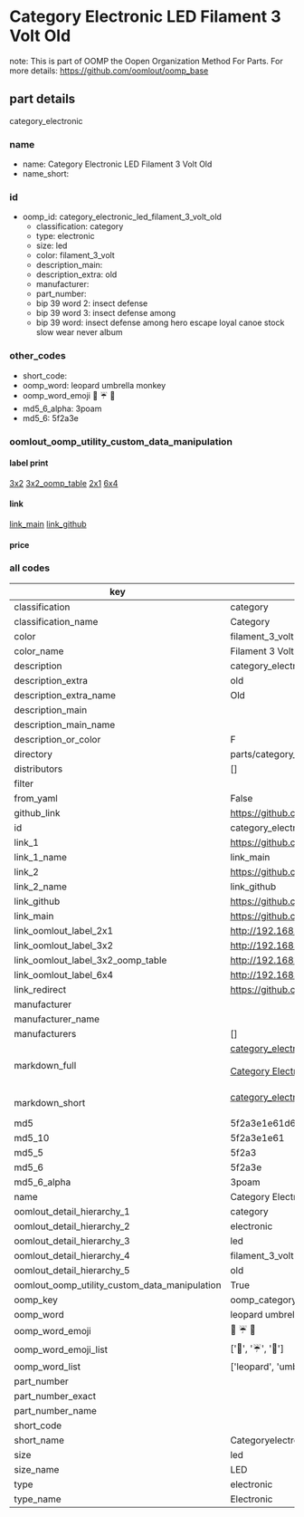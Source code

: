 # Category Electronic LED Filament 3 Volt Old  

note: This is part of OOMP the Oopen Organization Method For Parts. For more details: https://github.com/oomlout/oomp_base

##  part details
  



category_electronic



### name
* name: Category Electronic LED Filament 3 Volt Old
* name_short: 
### id
* oomp_id: category_electronic_led_filament_3_volt_old
  * classification: category
  * type: electronic
  * size: led
  * color: filament_3_volt
  * description_main: 
  * description_extra: old
  * manufacturer: 
  * part_number: 
  * bip 39 word 2: insect defense
  * bip 39 word 3: insect defense among
  * bip 39 word: insect defense among hero escape loyal canoe stock slow wear never album

### other_codes
* short_code: 
* oomp_word: leopard umbrella monkey
* oomp_word_emoji :leopard: :umbrella: :monkey:
* md5_6_alpha: 3poam
* md5_6: 5f2a3e






### oomlout_oomp_utility_custom_data_manipulation
#### label print
[3x2](http://192.168.1.245:1112/?label=oomp%203poam)
[3x2_oomp_table](http://192.168.1.108:1112/?label=oomp%203poam)
[2x1](http://192.168.1.242:1112/?label=oomp%203poam)
[6x4](http://192.168.1.55:1112/?label=oomp%203poam)    

#### link

[link_main](https://github.com/oomlout/oomlout_oomp_version_1_messy/tree/main/parts/category_electronic_led_filament_3_volt_old) [link_github](https://github.com/oomlout/oomlout_oomp_version_1_messy/tree/main/parts/category_electronic_led_filament_3_volt_old)                             

#### price







### all codes 
| key | value |  
| --- | --- |  
| classification | category |  
| classification_name | Category |  
| color | filament_3_volt |  
| color_name | Filament 3 Volt |  
| description | category_electronic |  
| description_extra | old |  
| description_extra_name | Old |  
| description_main |  |  
| description_main_name |  |  
| description_or_color | F  |  
| directory | parts/category_electronic_led_filament_3_volt_old |  
| distributors | [] |  
| filter |  |  
| from_yaml | False |  
| github_link | https://github.com/oomlout/oomlout_oomp_part_src/tree/main/parts/category_electronic_led_filament_3_volt_old |  
| id | category_electronic_led_filament_3_volt_old |  
| link_1 | https://github.com/oomlout/oomlout_oomp_version_1_messy/tree/main/parts/category_electronic_led_filament_3_volt_old |  
| link_1_name | link_main |  
| link_2 | https://github.com/oomlout/oomlout_oomp_version_1_messy/tree/main/parts/category_electronic_led_filament_3_volt_old |  
| link_2_name | link_github |  
| link_github | https://github.com/oomlout/oomlout_oomp_version_1_messy/tree/main/parts/category_electronic_led_filament_3_volt_old |  
| link_main | https://github.com/oomlout/oomlout_oomp_version_1_messy/tree/main/parts/category_electronic_led_filament_3_volt_old |  
| link_oomlout_label_2x1 | http://192.168.1.242:1112/?label=oomp%203poam |  
| link_oomlout_label_3x2 | http://192.168.1.245:1112/?label=oomp%203poam |  
| link_oomlout_label_3x2_oomp_table | http://192.168.1.108:1112/?label=oomp%203poam |  
| link_oomlout_label_6x4 | http://192.168.1.55:1112/?label=oomp%203poam |  
| link_redirect | https://github.com/oomlout/oomlout_oomp_version_1_messy/tree/main/parts/category_electronic_led_filament_3_volt_old |  
| manufacturer |  |  
| manufacturer_name |  |  
| manufacturers | [] |  
| markdown_full | [category_electronic_led_filament_3_volt_old](none)<br>[](none)<br>[Category Electronic Led Filament 3 Volt Old](none)<br><br> |  
| markdown_short | [category_electronic_led_filament_3_volt_old](none)<br><br> |  
| md5 | 5f2a3e1e61d60432122686b40fce5ba8 |  
| md5_10 | 5f2a3e1e61 |  
| md5_5 | 5f2a3 |  
| md5_6 | 5f2a3e |  
| md5_6_alpha | 3poam |  
| name | Category Electronic LED Filament 3 Volt Old |  
| oomlout_detail_hierarchy_1 | category |  
| oomlout_detail_hierarchy_2 | electronic |  
| oomlout_detail_hierarchy_3 | led |  
| oomlout_detail_hierarchy_4 | filament_3_volt |  
| oomlout_detail_hierarchy_5 | old |  
| oomlout_oomp_utility_custom_data_manipulation | True |  
| oomp_key | oomp_category_electronic_led_filament_3_volt_old |  
| oomp_word | leopard umbrella monkey |  
| oomp_word_emoji | :leopard: :umbrella: :monkey: |  
| oomp_word_emoji_list | [':leopard:', ':umbrella:', ':monkey:'] |  
| oomp_word_list | ['leopard', 'umbrella', 'monkey'] |  
| part_number |  |  
| part_number_exact |  |  
| part_number_name |  |  
| short_code |  |  
| short_name | Categoryelectronic |  
| size | led |  
| size_name | LED |  
| type | electronic |  
| type_name | Electronic |  
